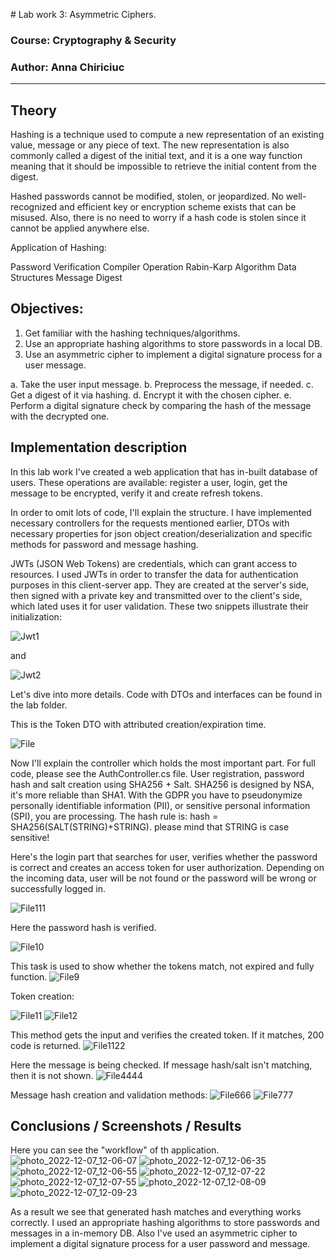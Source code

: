 ﻿﻿# Lab work 3: Asymmetric Ciphers.

### Course: Cryptography & Security
### Author: Anna Chiriciuc

---

## Theory

 Hashing is a technique used to compute a new representation of an existing value, message or any piece of text. The new representation is also commonly called a digest of the initial text, and it is a one way function meaning that it should be impossible to retrieve the initial content from the digest.

 Hashed passwords cannot be modified, stolen, or jeopardized. No well-recognized and efficient key or encryption scheme exists that can be misused. Also, there is no need to worry if a hash code is stolen since it cannot be applied anywhere else.

 Application of Hashing:

Password Verification
Compiler Operation
Rabin-Karp Algorithm
Data Structures
Message Digest




## Objectives:


1. Get familiar with the hashing techniques/algorithms.
2. Use an appropriate hashing algorithms to store passwords in a local DB.
3. Use an asymmetric cipher to implement a digital signature process for a user message.

a. Take the user input message.
b. Preprocess the message, if needed.
c. Get a digest of it via hashing.
d. Encrypt it with the chosen cipher.
e. Perform a digital signature check by comparing the hash of the message with the decrypted one.

## Implementation description

In this lab work I've created a web application that has in-built database of users.
These operations are available: register a user, login, get the message to be encrypted, verify it and create refresh tokens.

In order to omit lots of code, I'll explain the structure. I have implemented necessary controllers for the requests mentioned earlier, DTOs with necessary properties for json object creation/deserialization and specific methods for password and message hashing.


JWTs (JSON Web Tokens) are credentials, which can grant access to resources.
I used JWTs in order to transfer the data for authentication purposes in this client-server app.
They are created at the server's side, then signed with a private key and transmitted over to the client's side,
which lated uses it for user validation. These two snippets illustrate their initialization:

![Jwt1](jwt1.png)

and

![Jwt2](jwt2.png)

Let's dive into more details. Code with DTOs and interfaces can be found in the lab folder.

This is the Token DTO with attributed creation/expiration time.

![File](file.png)

Now I'll explain the controller which holds the most important part. For full code, please see the AuthController.cs file.
User registration, password hash and salt creation using SHA256 + Salt.
SHA256 is designed by NSA, it's more reliable than SHA1. With the GDPR you have to pseudonymize personally identifiable information (PII), or sensitive personal information (SPI), you are processing. 
The hash rule is: hash = SHA256(SALT(STRING)+STRING).
please mind that STRING is case sensitive!

Here's the login part that searches for user, verifies whether the password is correct and creates an access token for user authorization.
Depending on the incoming data, user will be not found or the password will be wrong or successfully logged in.

![File111](file111.png)

Here the password hash is verified.

![File10](file10.png)

This task is used to show whether the tokens match, not expired and fully function.
![File9](file9.png)

Token creation:

![File11](file11.png)
![File12](file12.png)

This method gets the input and verifies the created token. If it matches, 200 code is returned.
![File1122](file1122.png)

Here the message is being checked. If message hash/salt isn't matching, then it is not shown.
![File4444](file4444.png)

Message hash creation and validation methods:
![File666](file666.png)
![File777](file777.png)



## Conclusions / Screenshots / Results

Here you can see the "workflow" of th application.
![photo_2022-12-07_12-06-07](photo_2022-12-07_12-06-07.jpg)
![photo_2022-12-07_12-06-35](photo_2022-12-07_12-06-35.jpg)
![photo_2022-12-07_12-06-55](photo_2022-12-07_12-06-55.jpg)
![photo_2022-12-07_12-07-22](photo_2022-12-07_12-07-22.jpg)
![photo_2022-12-07_12-07-55](photo_2022-12-07_12-07-55.jpg)
![photo_2022-12-07_12-08-09](photo_2022-12-07_12-08-09.jpg)
![photo_2022-12-07_12-09-23](photo_2022-12-07_12-09-23.jpg)

As a result we see that generated hash matches and everything works correctly. I used an appropriate hashing algorithms to store passwords and messages in a in-memory DB.
Also I've used an asymmetric cipher to implement a digital signature process for a user password and message.